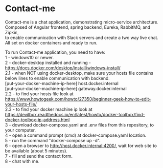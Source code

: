 # Contact-me

Contact-me is a chat application, demonstrating micro-service architecture.  
Composed of Angular frontend, spring backend, Eureka, RabbitMQ, and Zipkin,  
to enable communication with Slack servers and create a two way live chat.  
All set on docker containers and ready to run.  
  
To run Contact-me application, you need to have:  
1 - windows10 or newer.  
2 - docker-desktop installed and running - https://docs.docker.com/desktop/install/windows-install/  
2.1 - when NOT using docker-desktop, make sure your hosts file contains below lines to enable communication with backend:  
[put-your-docker-machine-ip-here] host.docker.internal  
[put-your-docker-machine-ip-here] gateway.docker.internal  
2.2 - to find your hosts file look at https://www.howtogeek.com/howto/27350/beginner-geek-how-to-edit-your-hosts-file/  
2.3 - to find your docker machine ip look at https://devilbox.readthedocs.io/en/latest/howto/docker-toolbox/find-docker-toolbox-ip-address.html  
3 - download docker-compose.yaml and .env files from this repository, to your computer.  
4 - open a command prompt (cmd) at docker-compose.yaml location.  
5 - run the command "docker-compose up -d".  
6 - open a browser to http://host.docker.internal:4200/, wait for web site to be available (about 5 minutes).  
7 - fill and send the contact form.  
8 - chat with me.  
